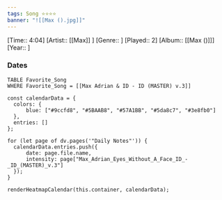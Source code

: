 ```yaml
---
tags: Song ⭐⭐⭐⭐ 
banner: "![[Max ().jpg]]"
---
```

[Time:: 4:04]
[Artist:: [[Max]] ]
[Genre:: ]
[Played:: 2]
[Album:: [[Max ()]]]
[Year:: ]
### Dates
````dataview
TABLE Favorite_Song
WHERE Favorite_Song = [[Max Adrian & ID - ID (MASTER) v.3]]
````

  ```dataviewjs
const calendarData = { 
	colors: { 
		blue: ["#9ccfd8", "#5BAAB8", "#57A1BB", "#5da8c7", "#3e8fb0"] 
	}, 
	entries: [] 
}; 

for (let page of dv.pages('"Daily Notes"')) { 
	calendarData.entries.push({ 
		date: page.file.name, 
		intensity: page["Max_Adrian_Eyes_Without_A_Face_ID_-_ID_(MASTER)_v.3"]
	}); 
} 

renderHeatmapCalendar(this.container, calendarData);
```
